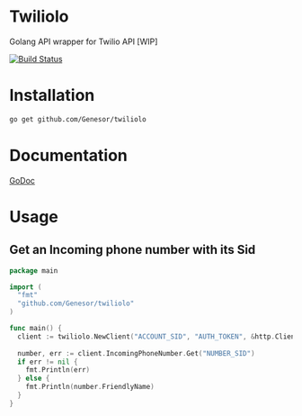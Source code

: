 # Twiliolo

Golang API wrapper for Twilio API [WIP]

[![Build Status](https://travis-ci.org/Genesor/twiliolo.svg?branch=master)](https://travis-ci.org/Genesor/twiliolo)


# Installation

``` bash
go get github.com/Genesor/twiliolo
```

# Documentation

[GoDoc](http://godoc.org/github.com/Genesor/twiliolo)

# Usage

## Get an Incoming phone number with its Sid

``` go
package main

import (
  "fmt"
  "github.com/Genesor/twiliolo"
)

func main() {
  client := twiliolo.NewClient("ACCOUNT_SID", "AUTH_TOKEN", &http.Client{})
  
  number, err := client.IncomingPhoneNumber.Get("NUMBER_SID")
  if err != nil {
    fmt.Println(err)
  } else {
    fmt.Println(number.FriendlyName)
  }
}
```
